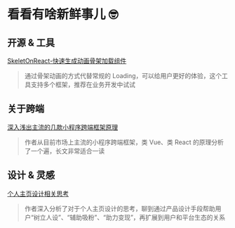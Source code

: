 # 看看有啥新鲜事儿 🤓

## 开源 & 工具

[SkeletOnReact-快速生成动画骨架加载组件](https://skeletonreact.com/)

> 通过骨架动画的方式代替常规的 Loading，可以给用户更好的体验，这个工具支持多个框架，推荐在业务开发中试试

## 关于跨端

[深入浅出主流的几款小程序跨端框架原理](https://juejin.im/post/6881597846307635214)

> 作者从目前市场上主流的小程序跨端框架，类 Vue、类 React 的原理分析了一个遍，长文非常适合一读

## 设计 & 灵感

[个人主页设计相关思考](https://mp.weixin.qq.com/s/UUcqZCZjfHMa7fsruCjq_w)

> 作者深入分析了对于个人主页设计的思考，聊到通过产品设计手段帮助用户“树立人设”、“辅助吸粉”、“助力变现”，再扩展到用户和平台生态的关系
